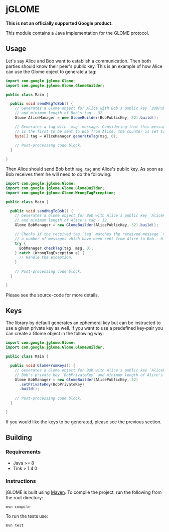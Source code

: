# jGLOME
**This is not an officially supported Google product.**

This module contains a Java implementation for the GLOME
protocol.

## Usage

Let's say Alice and Bob want to establish a communication. Then both parties
should know their peer's public key. This is an example of how Alice can use 
the Glome object to generate a tag:

```Java
import com.google.jglome.Glome;
import com.google.jglome.Glome.GlomeBuilder;

public class Main {

  public void sendMsgToBob() {
    // Generates a Glome object for Alice with Bob's public key `BobPublicKey` 
    // and minimum length of Bob's tag - 32.
    Glome AliceManager = new GlomeBuilder(BobPublicKey, 32).build();

    // Generates a tag with `msg` message. Considering that this message 
    // is the first to be sent to Bob from Alice, the counter is set to 0.
    byte[] tag = AliceManager.generateTag(msg, 0);
    
    // Post-processing code block.
  }

}
```

Then Alice should send Bob both `msg`, `tag` and Alice's public key.
As soon as Bob receives them he will need to do the following:

```Java
import com.google.jglome.Glome;
import com.google.jglome.Glome.GlomeBuilder;
import com.google.jglome.Glome.WrongTagException;

public class Main {

  public void sendMsgToBob() {
    // Generates a Glome object for Bob with Alice's public key `AlicePublicKey` 
    // and minimum length of Alice's tag - 32.
    Glome BobManager = new GlomeBuilder(AlicePublicKey, 32).build();

    // Checks if the received tag `tag` matches the received message `msg` and
    // a number of messages which have been sent from Alice to Bob - 0.
    try {
      BobManager.checkTag(tag, msg, 0);
    } catch (WrongTagException e) {
      // Handle the exception.
    }
    
    // Post-processing code block.
  }

}
```

Please see the source-code for more details.

## Keys

The library by default generates an ephemeral key but can be instructed to use 
a given private key as well. If you want to use a predefined key-pair you can
create a Glome object in the following way:

```Java
import com.google.jglome.Glome;
import com.google.jglome.Glome.GlomeBuilder;

public class Main {

  public void GlomeFromKeys() {
    // Generates a Glome object for Bob with Alice's public key `AlicePublicKey`, 
    // Bob's private key `BobPrivateKey` and minimum length of Alice's tag `32`.
    Glome BobManager = new GlomeBuilder(AlicePublicKey, 32)
      .setPrivateKey(BobPrivateKey)
      .build();
    
    // Post-processing code block.
  }

}
```

If you would like the keys to be generated, please see the previous section.

## Building 

### Requirements

-   Java >= 8
-   Tink > 1.4.0

### Instructions

jGLOME is built using [Maven](https://maven.apache.org/). To compile the project,
run the following from the root directory:

`mvn compile`

To run the tests use:

`mvn test`
